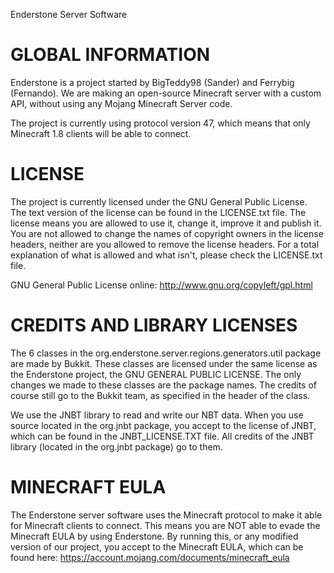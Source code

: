 Enderstone Server Software

GLOBAL INFORMATION
=========
Enderstone is a project started by BigTeddy98 (Sander) and Ferrybig (Fernando).
We are making an open-source Minecraft server with a custom API, without using any Mojang Minecraft Server code.

The project is currently using protocol version 47, which means that only Minecraft 1.8 clients will be able to connect.

LICENSE
=========
The project is currently licensed under the GNU General Public License.
The text version of the license can be found in the LICENSE.txt file.
The license means you are allowed to use it, change it, improve it and publish it.
You are not allowed to change the names of copyright owners in the license headers, neither are you allowed to remove the license headers.
For a total explanation of what is allowed and what isn't, please check the LICENSE.txt file.

GNU General Public License online:
http://www.gnu.org/copyleft/gpl.html


CREDITS AND LIBRARY LICENSES
=========
The 6 classes in the org.enderstone.server.regions.generators.util package are made by Bukkit. These classes are licensed under the same license as the Enderstone project, the GNU GENERAL PUBLIC LICENSE.
The only changes we made to these classes are the package names. The credits of course still go to the Bukkit team, as specified in the header of the class.

We use the JNBT library to read and write our NBT data. When you use source located in the org.jnbt package, you accept to the license of JNBT, which can be found in the JNBT_LICENSE.TXT file.
All credits of the JNBT library (located in the org.jnbt package) go to them.


MINECRAFT EULA
=========
The Enderstone server software uses the Minecraft protocol to make it able for Minecraft clients to connect. This means you are NOT able to evade the Minecraft EULA by using Enderstone.
By running this, or any modified version of our project, you accept to the Minecraft EULA, which can be found here: https://account.mojang.com/documents/minecraft_eula
